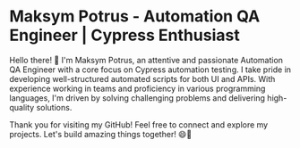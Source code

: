 # Maksym Potrus - Automation QA Engineer | Cypress Enthusiast

Hello there! 👋 I'm Maksym Potrus, an attentive and passionate Automation QA Engineer with a core focus on Cypress automation testing. I take pride in developing well-structured automated scripts for both UI and APIs. With experience working in teams and proficiency in various programming languages, I'm driven by solving challenging problems and delivering high-quality solutions.

Thank you for visiting my GitHub! Feel free to connect and explore my projects. Let's build amazing things together! 😄🚀

